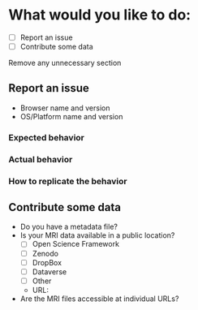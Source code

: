 # What would you like to do:

- [ ] Report an issue
- [ ] Contribute some data

Remove any unnecessary section

## Report an issue

- Browser name and version
- OS/Platform name and version

### Expected behavior

### Actual behavior

### How to replicate the behavior

## Contribute some data

- Do you have a metadata file?
- Is your MRI data available in a public location?
  - [ ] Open Science Framework
  - [ ] Zenodo
  - [ ] DropBox
  - [ ] Dataverse
  - [ ] Other
  - URL: 
- Are the MRI files accessible at individual URLs?
